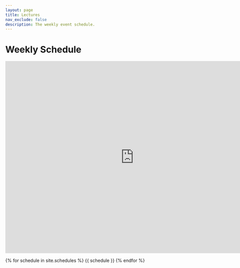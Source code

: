 ```yaml
---
layout: page
title: Lectures
nav_exclude: false
description: The weekly event schedule.
---
```


# Weekly Schedule

<iframe src="https://docs.google.com/spreadsheets/d/e/2PACX-1vSyvXLfZws2U5pKoXoKAH5apWmNX1ab-aD5PW1cpRgX3MUQ52zCPAeurXtdGfA5nKZmjSGIA0di7q8r/pubhtml?gid=0&amp;single=true&amp;widget=true&amp;headers=false;style="border: 0" width="800" height="600" frameborder="0"></iframe>

{% for schedule in site.schedules %}
{{ schedule }}
{% endfor %}

